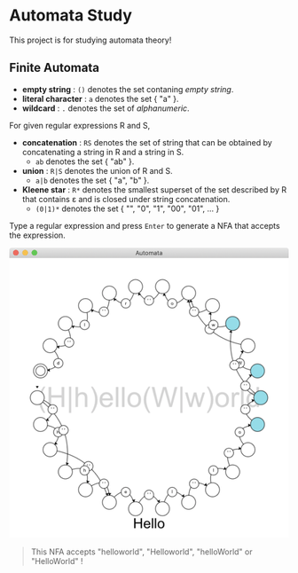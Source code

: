 Automata Study
==
This project is for studying automata theory!

Finite Automata
--
- **empty string** : `()` denotes the set contaning *empty string*.
- **literal character** : `a` denotes the set { "a" }.
- **wildcard** : `.` denotes the set of *alphanumeric*.

For given regular expressions R and S,

- **concatenation** : `RS` denotes the set of string that can be obtained by concatenating a string in R and a string in S.
	- `ab` denotes the set { "ab" }.
- **union** : `R|S` denotes the union of R and S.
	- `a|b` denotes the set { "a", "b" }.
- **Kleene star** : `R*` denotes the smallest superset of the set described by R that contains ε and is closed under string concatenation.
	- `(0|1)*` denotes the set { "", "0", "1", "00", "01", ... }

Type a regular expression and press `Enter` to generate a NFA that accepts the expression.

![screenshot](./images/screenshot.png)
> This NFA accepts "helloworld", "Helloworld", "helloWorld" or "HelloWorld" !  